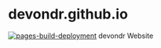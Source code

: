# devondr.github.io
[![pages-build-deployment](https://github.com/devondr/devondr.github.io/actions/workflows/pages/pages-build-deployment/badge.svg)](https://github.com/devondr/devondr.github.io/actions/workflows/pages/pages-build-deployment)
devondr Website
